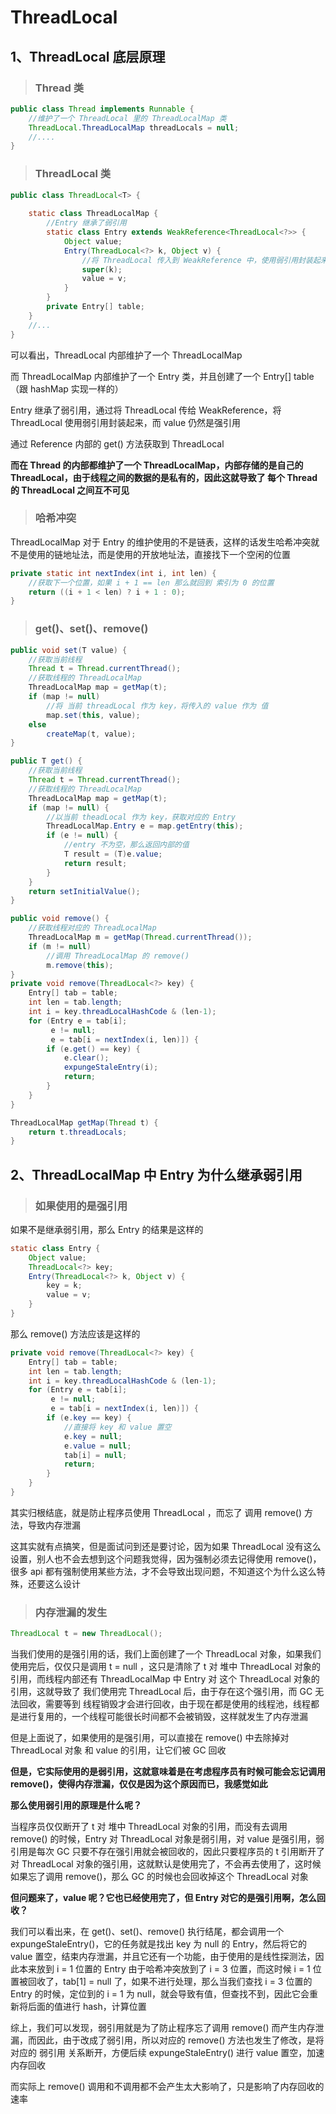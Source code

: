 # ThreadLocal



## 1、ThreadLocal 底层原理

> ### Thread 类

```java
public class Thread implements Runnable {
    //维护了一个 ThreadLocal 里的 ThreadLocalMap 类
	ThreadLocal.ThreadLocalMap threadLocals = null;
    //....
}
```



> ###  ThreadLocal 类

```java
public class ThreadLocal<T> {
    
    static class ThreadLocalMap {
        //Entry 继承了弱引用
        static class Entry extends WeakReference<ThreadLocal<?>> {
            Object value;
            Entry(ThreadLocal<?> k, Object v) {
                //将 ThreadLocal 传入到 WeakReference 中，使用弱引用封装起来
                super(k);
                value = v;
            }
        }
        private Entry[] table;
    }
    //...
}
```



可以看出，ThreadLocal 内部维护了一个 ThreadLocalMap

而 ThreadLocalMap 内部维护了一个 Entry 类，并且创建了一个 Entry[] table （跟 hashMap 实现一样的）



Entry 继承了弱引用，通过将 ThreadLocal 传给 WeakReference，将 ThreadLocal 使用弱引用封装起来，而 value 仍然是强引用

通过 Reference 内部的 get() 方法获取到 ThreadLocal



**而在 Thread 的内部都维护了一个 ThreadLocalMap，内部存储的是自己的 ThreadLocal，由于线程之间的数据的是私有的，因此这就导致了 每个 Thread 的 ThreadLocal 之间互不可见**



> ### 哈希冲突

ThreadLocalMap 对于 Entry 的维护使用的不是链表，这样的话发生哈希冲突就不是使用的链地址法，而是使用的开放地址法，直接找下一个空闲的位置

```java
private static int nextIndex(int i, int len) {
    //获取下一个位置，如果 i + 1 == len 那么就回到 索引为 0 的位置
    return ((i + 1 < len) ? i + 1 : 0);
}
```



> ### get()、set()、remove()

```java
public void set(T value) {
    //获取当前线程
    Thread t = Thread.currentThread();
    //获取线程的 ThreadLocalMap
    ThreadLocalMap map = getMap(t);
    if (map != null)
        //将 当前 threadLocal 作为 key，将传入的 value 作为 值
        map.set(this, value);
    else
        createMap(t, value);
}

public T get() {
    //获取当前线程
    Thread t = Thread.currentThread();
    //获取线程的 ThreadLocalMap
    ThreadLocalMap map = getMap(t);
    if (map != null) {
        //以当前 theadLocal 作为 key，获取对应的 Entry
        ThreadLocalMap.Entry e = map.getEntry(this);
        if (e != null) {
            //entry 不为空，那么返回内部的值
            T result = (T)e.value;
            return result;
        }
    }
    return setInitialValue();
}

public void remove() {
    //获取线程对应的 ThreadLocalMap
    ThreadLocalMap m = getMap(Thread.currentThread());
    if (m != null)
        //调用 ThreadLocalMap 的 remove()
        m.remove(this);
}
private void remove(ThreadLocal<?> key) {
    Entry[] tab = table;
    int len = tab.length;
    int i = key.threadLocalHashCode & (len-1);
    for (Entry e = tab[i];
         e != null;
         e = tab[i = nextIndex(i, len)]) {
        if (e.get() == key) {
            e.clear();
            expungeStaleEntry(i);
            return;
        }
    }
}

ThreadLocalMap getMap(Thread t) {
    return t.threadLocals;
}

```



## 2、ThreadLocalMap 中 Entry 为什么继承弱引用

> ### 如果使用的是强引用

如果不是继承弱引用，那么 Entry 的结果是这样的

```java
static class Entry {
    Object value;
    ThreadLocal<?> key;
    Entry(ThreadLocal<?> k, Object v) {
        key = k;
        value = v;
    }
}
```

那么 remove() 方法应该是这样的

```java
private void remove(ThreadLocal<?> key) {
    Entry[] tab = table;
    int len = tab.length;
    int i = key.threadLocalHashCode & (len-1);
    for (Entry e = tab[i];
         e != null;
         e = tab[i = nextIndex(i, len)]) {
        if (e.key == key) {
            //直接将 key 和 value 置空
        	e.key = null;
        	e.value = null;
            tab[i] = null;
            return;
        }
    }
}
```



其实归根结底，就是防止程序员使用 ThreadLocal ，而忘了 调用 remove() 方法，导致内存泄漏

这其实就有点搞笑，但是面试问到还是要讨论，因为如果 ThreadLocal 没有这么设置，别人也不会去想到这个问题我觉得，因为强制必须去记得使用 remove()，很多 api 都有强制使用某些方法，才不会导致出现问题，不知道这个为什么这么特殊，还要这么设计



> ### 内存泄漏的发生

```java
ThreadLocal t = new ThreadLocal();
```

当我们使用的是强引用的话，我们上面创建了一个 ThreadLocal 对象，如果我们使用完后，仅仅只是调用 t = null ，这只是清除了 t 对 堆中 ThreadLocal  对象的引用，而线程内部还有 ThreadLocalMap 中 Entry 对 这个 ThreadLocal 对象的引用，这就导致了 我们使用完 ThreadLocal 后，由于存在这个强引用，而 GC 无法回收，需要等到 线程销毁才会进行回收，由于现在都是使用的线程池，线程都是进行复用的，一个线程可能很长时间都不会被销毁，这样就发生了内存泄漏

但是上面说了，如果使用的是强引用，可以直接在 remove() 中去除掉对 ThreadLocal 对象 和 value 的引用，让它们被 GC 回收



**但是，它实际使用的是弱引用，这就意味着是在考虑程序员有时候可能会忘记调用 remove()，使得内存泄漏，仅仅是因为这个原因而已，我感觉如此**



**那么使用弱引用的原理是什么呢？**

当程序员仅仅断开了 t 对 堆中 ThreadLocal 对象的引用，而没有去调用 remove() 的时候，Entry 对 ThreadLocal 对象是弱引用，对 value 是强引用，弱引用是每次 GC 只要不存在强引用就会被回收的，因此只要程序员的 t 引用断开了对 ThreadLocal 对象的强引用，这就默认是使用完了，不会再去使用了，这时候如果忘了调用 remove()，那么 GC 的时候也会回收掉这个 ThreadLocal 对象

**但问题来了，value 呢？它也已经使用完了，但 Entry 对它的是强引用啊，怎么回收？**

我们可以看出来，在 get()、set()、remove() 执行结尾，都会调用一个 expungeStaleEntry()，它的任务就是找出 key 为 null 的 Entry，然后将它的 value 置空，结束内存泄漏，并且它还有一个功能，由于使用的是线性探测法，因此本来放到 i = 1 位置的 Entry 由于哈希冲突放到了 i =  3 位置，而这时候 i = 1 位置被回收了，tab[1] = null 了，如果不进行处理，那么当我们查找 i = 3 位置的 Entry 的时候，定位到的 i = 1 为 null，就会导致有值，但查找不到，因此它会重新将后面的值进行 hash，计算位置

综上，我们可以发现，弱引用就是为了防止程序忘了调用 remove() 而产生内存泄漏，而因此，由于改成了弱引用，所以对应的 remove() 方法也发生了修改，是将对应的 弱引用 关系断开，方便后续 expungeStaleEntry() 进行 value 置空，加速内存回收

而实际上 remove() 调用和不调用都不会产生太大影响了，只是影响了内存回收的速率